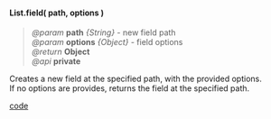 #### List.field( path, options )
> *@param* **path** _{String}_ - new field path  
> *@param* **options** _{Object}_  - field options   
> _@return_ **Object**   
> _@api_ **private**    

Creates a new field at the specified path, with the provided options.  
If no options are provides, returns the field at the specified path.  


<div class="code-header addGitHubLink" data-file="lib/list/field.js"><a href="#" class="loadCode"> code</a></div><pre class=" language-javascript hideCode api"></pre> 
